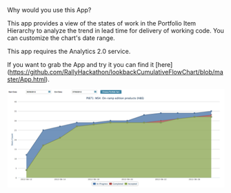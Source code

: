 Why would you use this App?

This app provides a view of the states of work in the Portfolio Item Hierarchy to analyze the trend in lead time for delivery of working code.  You can customize the chart's date range.


This app requires the Analytics 2.0 service.  

If you want to grab the App and try it you can find it [here] (https://github.com/RallyHackathon/lookbackCumulativeFlowChart/blob/master/App.html).


![Alt text](https://github.com/RallyHackathon/lookbackCumulativeFlowChart/raw/master/Screenshot.png)
